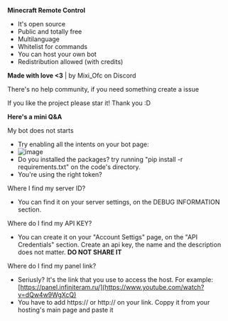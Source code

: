 **Minecraft Remote Control**
- It's open source
- Public and totally free
- Multilanguage
- Whitelist for commands
- You can host your own bot
- Redistribution allowed (with credits)


**Made with love <3**  |   by Mixi_Ofc on Discord

There's no help community, if you need something create a issue

If you like the project please star it! Thank you :D



**Here's a mini Q&A**

My bot does not starts

- Try enabling all the intents on your bot page:
- ![image](https://github.com/Mixigamer1232/MRC/assets/86746636/a143cb2f-971f-42e5-9c22-edecc17ea4b4)
- Do you installed the packages? try running "pip install -r requirements.txt" on the code's directory.
- You're using the right token?


Where I find my server ID?

- You can find it on your server settings, on the DEBUG INFORMATION section.


Where do I find my API KEY?

- You can create it on your "Account Settigs" page, on the "API Credentials" section. Create an api key, the name and the description does not matter. **DO NOT SHARE IT**

Where do I find my panel link?

- Seriusly? It's the link that you use to access the host. For example: [https://panel.infiniteram.ru/](https://www.youtube.com/watch?v=dQw4w9WgXcQ)
- You have to add https:// or http:// on your link. Coppy it from your hosting's main page and paste it
